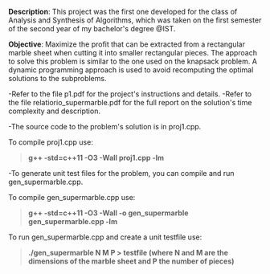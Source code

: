 
**Description**: This project was the first one developed for the class of Analysis and Synthesis of Algorithms, 
            which was taken on the first semester of the second year of my bachelor's degree @IST. 
            
**Objective**: Maximize the profit that can be extracted from a rectangular marble sheet when cutting it into smaller rectangular pieces.
           The approach to solve this problem is similar to the one used on the knapsack problem. A dynamic programming approach is used
           to avoid recomputing the optimal solutions to the subproblems.
            

-Refer to the file p1.pdf for the project's instructions and details.
-Refer to the file relatiorio_supermarble.pdf for the full report on the solution's time complexity and description.

-The source code to the problem's solution is in proj1.cpp.

To compile proj1.cpp use:
> **g++ -std=c++11 -O3 -Wall proj1.cpp -lm**

-To generate unit test files for the problem, you can compile and run gen_supermarble.cpp.

To compile gen_supermarble.cpp use:
> **g++ -std=c++11 -O3 -Wall -o gen_supermarble gen_supermarble.cpp -lm**

To run gen_supermarble.cpp and create a unit testfile use:
> **./gen_supermarble N M P > testfile
> (where N and M are the dimensions of the marble sheet and P the number of pieces)**  
